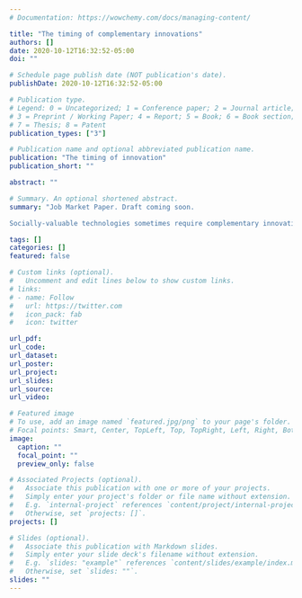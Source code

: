 ```yaml
---
# Documentation: https://wowchemy.com/docs/managing-content/

title: "The timing of complementary innovations"
authors: []
date: 2020-10-12T16:32:52-05:00
doi: ""

# Schedule page publish date (NOT publication's date).
publishDate: 2020-10-12T16:32:52-05:00

# Publication type.
# Legend: 0 = Uncategorized; 1 = Conference paper; 2 = Journal article;
# 3 = Preprint / Working Paper; 4 = Report; 5 = Book; 6 = Book section;
# 7 = Thesis; 8 = Patent
publication_types: ["3"]

# Publication name and optional abbreviated publication name.
publication: "The timing of innovation"
publication_short: ""

abstract: ""

# Summary. An optional shortened abstract.
summary: "Job Market Paper. Draft coming soon.

Socially-valuable technologies sometimes require complementary innovations. This paper studies the development of innovations that exhibit such complementarity. At each point in time, a unit of attention is allocated across different innovation projects. The projects are completed stochastically in the form of breakthroughs. The social value of the technology depends on the set of completed projects by the time the agent decides to stop the development stage. In some cases it is optimal to develop the innovations in sequence. In others, it is optimal to develop multiple innovations simultaneously. I provide conditions that determine the efficient timing of development: sequential development is efficient when costs are high and there is more uncertainty about the innovations' rate of success. I compare the efficient allocation to the equilibrium outcome with a decentralized industry in which many firms compete for the development of the innovations."

tags: []
categories: []
featured: false

# Custom links (optional).
#   Uncomment and edit lines below to show custom links.
# links:
# - name: Follow
#   url: https://twitter.com
#   icon_pack: fab
#   icon: twitter

url_pdf:
url_code:
url_dataset:
url_poster:
url_project:
url_slides:
url_source:
url_video:

# Featured image
# To use, add an image named `featured.jpg/png` to your page's folder. 
# Focal points: Smart, Center, TopLeft, Top, TopRight, Left, Right, BottomLeft, Bottom, BottomRight.
image:
  caption: ""
  focal_point: ""
  preview_only: false

# Associated Projects (optional).
#   Associate this publication with one or more of your projects.
#   Simply enter your project's folder or file name without extension.
#   E.g. `internal-project` references `content/project/internal-project/index.md`.
#   Otherwise, set `projects: []`.
projects: []

# Slides (optional).
#   Associate this publication with Markdown slides.
#   Simply enter your slide deck's filename without extension.
#   E.g. `slides: "example"` references `content/slides/example/index.md`.
#   Otherwise, set `slides: ""`.
slides: ""
---
```


